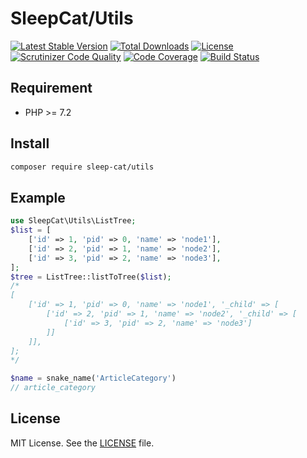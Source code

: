 SleepCat/Utils
===========
[![Latest Stable Version](https://poser.pugx.org/sleep-cat/utils/v/stable.svg)](https://packagist.org/packages/sleep-cat/utils)
[![Total Downloads](https://poser.pugx.org/sleep-cat/utils/downloads.svg)](https://packagist.org/packages/sleep-cat/utils)
[![License](https://poser.pugx.org/sleep-cat/utils/license.svg)](https://packagist.org/packages/sleep-cat/utils)
[![Scrutinizer Code Quality](https://scrutinizer-ci.com/g/sleep-cat/utils/badges/quality-score.png?b=master)](https://scrutinizer-ci.com/g/sleep-cat/utils/?branch=master)
[![Code Coverage](https://scrutinizer-ci.com/g/sleep-cat/utils/badges/coverage.png?b=master)](https://scrutinizer-ci.com/g/sleep-cat/utils/?branch=master)
[![Build Status](https://travis-ci.org/sleep-cat/utils.svg?branch=master)](https://travis-ci.org/sleep-cat/utils)
## Requirement
- PHP >= 7.2

## Install
```bash
composer require sleep-cat/utils
```

## Example
```php
use SleepCat\Utils\ListTree;
$list = [
    ['id' => 1, 'pid' => 0, 'name' => 'node1'],
    ['id' => 2, 'pid' => 1, 'name' => 'node2'],
    ['id' => 3, 'pid' => 2, 'name' => 'node3'],
];
$tree = ListTree::listToTree($list);
/*
[
    ['id' => 1, 'pid' => 0, 'name' => 'node1', '_child' => [
        ['id' => 2, 'pid' => 1, 'name' => 'node2', '_child' => [
            ['id' => 3, 'pid' => 2, 'name' => 'node3']
        ]]
    ]],
];
*/

$name = snake_name('ArticleCategory')
// article_category
```

## License
MIT License. See the [LICENSE](LICENSE.txt) file.